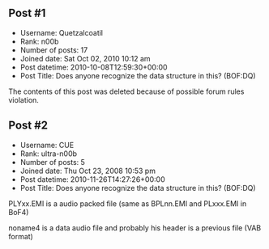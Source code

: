 ## Post #1
- Username: Quetzalcoatil
- Rank: n00b
- Number of posts: 17
- Joined date: Sat Oct 02, 2010 10:12 am
- Post datetime: 2010-10-08T12:59:30+00:00
- Post Title: Does anyone recognize the data structure in this? (BOF:DQ)

The contents of this post was deleted because of possible forum rules violation.
## Post #2
- Username: CUE
- Rank: ultra-n00b
- Number of posts: 5
- Joined date: Thu Oct 23, 2008 10:53 pm
- Post datetime: 2010-11-26T14:27:26+00:00
- Post Title: Does anyone recognize the data structure in this? (BOF:DQ)

PLYxx.EMI is a audio packed file (same as BPLnn.EMI and PLxxx.EMI in BoF4)

noname4 is a data audio file and probably his header is a previous file (VAB format)
